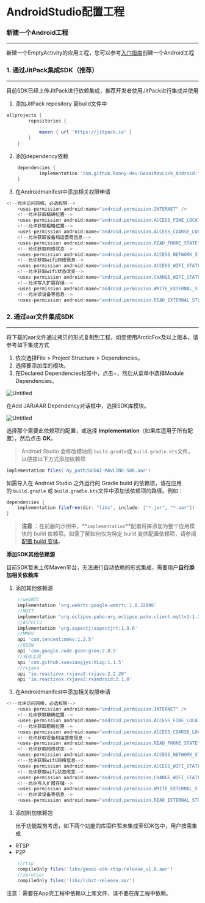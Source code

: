 # AndroidStudio配置工程

### 新建一个Android工程

---

新建一个EmptyActivity的应用工程，您可以参考[入门指南](https://developer.android.com/studio/intro?hl=zh-cn)创建一个Android工程

### 1. 通过JitPack集成SDK（推荐）
---
目前SDK已经上传JitPack进行依赖集成，推荐开发者使用JitPack进行集成并使用

1. 添加JitPack repository 至build文件中
```groovy
allprojects {
		repositories {
			...
			maven { url 'https://jitpack.io' }
		}
	}
```
2. 添加dependency依赖
```groovy
	dependencies {
	        implementation 'com.github.Ronny-dev:GeoaiMavLink_Android:***'
	}
```
3. 在Androidmanifest中添加相关权限申请
```groovy
<!--允许访问网络，必选权限-->
    <uses-permission android:name="android.permission.INTERNET" />
    <!--允许获取精确位置-->
    <uses-permission android:name="android.permission.ACCESS_FINE_LOCATION" />
    <!--允许获取粗略位置-->
    <uses-permission android:name="android.permission.ACCESS_COARSE_LOCATION" />
    <!--允许获取设备和运营商信息-->
    <uses-permission android:name="android.permission.READ_PHONE_STATE" />
    <!--允许获取网络状态-->
    <uses-permission android:name="android.permission.ACCESS_NETWORK_STATE" />
    <!--允许获取wifi网络信息-->
    <uses-permission android:name="android.permission.ACCESS_WIFI_STATE" />
    <!--允许获取wifi状态改变-->
    <uses-permission android:name="android.permission.CHANGE_WIFI_STATE" />
    <!--允许写入扩展存储-->
    <uses-permission android:name="android.permission.WRITE_EXTERNAL_STORAGE" />
    <!--允许读设备等信息-->
    <uses-permission android:name="android.permission.READ_EXTERNAL_STORAGE" />
```

### 2. 通过aar文件集成SDK

---

将下载的aar文件通过拷贝的形式复制到工程，如您使用ArcticFox及以上版本，请参考如下集成方式

1. 依次选择File > Project Structure > Dependencies。
2. 选择要添加库的模块。
3. 在Declared Dependencies标签中，点击+，然后从菜单中选择Module Dependencies。

![Untitled](https://imgs.wiki/imgs/2023/02/27/a5495b453b95a7d1.png)

在Add JAR/AAR Dependency对话框中，选择SDK库模块。

![Untitled](https://imgs.wiki/imgs/2023/02/27/eb731b69ed37053b.png)

选择那个需要此依赖项的配置，或选择 **implementation**（如果库适用于所有配置），然后点击 **OK**。

> Android Studio 会修改模块的 `build.gradle`或 `build.gradle.kts`文件，以便按以下方式添加依赖项
>

```groovy
implementation files('my_path/GEOAI-MAVLINK-SDK.aar')
```

如需导入在 Android Studio 之外运行的 Gradle build 的依赖项，请在应用的 `build.gradle`
或 `build.gradle.kts`文件中添加该依赖项的路径。例如：

```groovy
dependencies {
    implementation fileTree(dir: "libs", include: ["*.jar", "*.aar"])
}
```

> **注意**
：在前面的示例中，**`implementation`**配置将库添加为整个应用模块的 build 依赖项。如需了解如何仅为特定 build 变体配置依赖项，请参阅[配置 build 变体](https://developer.android.com/studio/build/build-variants?hl=zh-cn)。
>

**添加SDK其他依赖源**

目前SDK暂未上传Maven平台，无法进行自动依赖的形式集成，需要用户**自行添加相关依赖库**

1. 添加其他依赖源
```groovy
    //webRTC
    implementation 'org.webrtc:google-webrtc:1.0.32006'
    //MQTT
    implementation 'org.eclipse.paho:org.eclipse.paho.client.mqttv3:1.2.4'
    //ASPECTJ
    implementation 'org.aspectj:aspectjrt:1.9.6'
    //MMKV
    api 'com.tencent:mmkv:1.2.5'
	//GSON
    api 'com.google.code.gson:gson:2.8.5'
    //日志工具
    api 'com.github.xuexiangjys:XLog:1.1.5'
	//rxjava
    api "io.reactivex.rxjava2:rxjava:2.2.20"
    api 'io.reactivex.rxjava2:rxandroid:2.1.0'
```

3. 在Androidmanifest中添加相关权限申请
```groovy
<!--允许访问网络，必选权限-->
    <uses-permission android:name="android.permission.INTERNET" />
    <!--允许获取精确位置-->
    <uses-permission android:name="android.permission.ACCESS_FINE_LOCATION" />
    <!--允许获取粗略位置-->
    <uses-permission android:name="android.permission.ACCESS_COARSE_LOCATION" />
    <!--允许获取设备和运营商信息-->
    <uses-permission android:name="android.permission.READ_PHONE_STATE" />
    <!--允许获取网络状态-->
    <uses-permission android:name="android.permission.ACCESS_NETWORK_STATE" />
    <!--允许获取wifi网络信息-->
    <uses-permission android:name="android.permission.ACCESS_WIFI_STATE" />
    <!--允许获取wifi状态改变-->
    <uses-permission android:name="android.permission.CHANGE_WIFI_STATE" />
    <!--允许写入扩展存储-->
    <uses-permission android:name="android.permission.WRITE_EXTERNAL_STORAGE" />
    <!--允许读设备等信息-->
    <uses-permission android:name="android.permission.READ_EXTERNAL_STORAGE" />
```

3. 添加附加依赖包

   出于功能裁剪考虑，如下两个功能的库固件暂未集成至SDK包中，用户按需集成

- RTSP
- P2P

```groovy
    //rtsp
    compileOnly files('libs/geoai-sdk-rtsp-release_v1.0.aar')
    //zerotier
    compileOnly files('libs/libzt-release.aar')
```

注意：需要在App壳工程中依赖以上库文件，请不要在库工程中依赖。